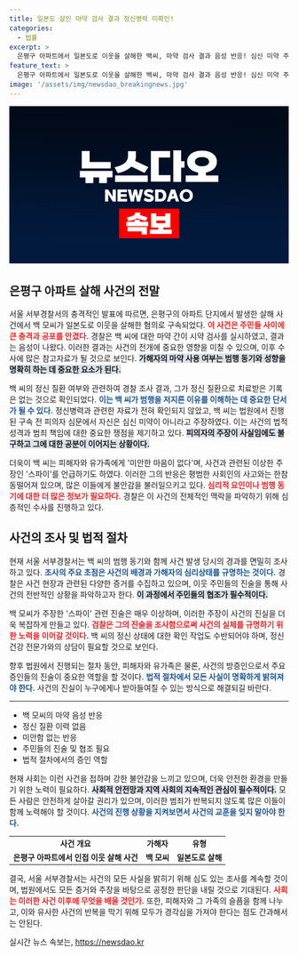 ```yaml
---
title: 일본도 살인 마약 검사 결과 정신병력 미확인!
categories:
  - 법률
excerpt: >
  은평구 아파트에서 일본도로 이웃을 살해한 백씨, 마약 검사 결과 음성 반응! 심신 미약 주장 없는 그가 스파이를 언급하며 유가족에게 미안함조차 느끼지 않는 이유는? 사건의 전말이 궁금하다!
feature_text: >
  은평구 아파트에서 일본도로 이웃을 살해한 백씨, 마약 검사 결과 음성 반응! 심신 미약 주장 없는 그가 스파이를 언급하며 유가족에게 미안함조차 느끼지 않는 이유는? 사건의 전말이 궁금하다!
image: '/assets/img/newsdao_breakingnews.jpg'
---
```


<p><img src="/assets/img/newsdao_breakingnews.jpg" alt="implanttips 속보" /></p>

<h2 data-ke-size="size26">은평구 아파트 살해 사건의 전말</h2>

<p data-ke-size="size16">서울 서부경찰서의 충격적인 발표에 따르면, 은평구의 아파트 단지에서 발생한 살해 사건에서 백 모씨가 일본도로 이웃을 살해한 혐의로 구속되었다. <b><span style="color: #ee2323;">이 사건은 주민들 사이에 큰 충격과 공포를 안겼다.</span></b> 경찰은 백 씨에 대한 마약 간이 시약 검사를 실시하였고, 결과는 음성이 나왔다. 이러한 결과는 사건의 전개에 중요한 영향을 미칠 수 있으며, 이후 수사에 많은 참고자료가 될 것으로 보인다. <b><span style="background-color: #21538527;">가해자의 마약 사용 여부는 범행 동기와 성향을 명확히 하는 데 중요한 요소가 된다.</span></b></p>

<p data-ke-size="size16">백 씨의 정신 질환 여부와 관련하여 경찰 조사 결과, 그가 정신 질환으로 치료받은 기록은 없는 것으로 확인되었다. <b><span style="color: #1a5490;">이는 백 씨가 범행을 저지른 이유를 이해하는 데 중요한 단서가 될 수 있다.</span></b> 정신병력과 관련한 자료가 전혀 확인되지 않았고, 백 씨는 법원에서 진행된 구속 전 피의자 심문에서 자신은 심신 미약이 아니라고 주장하였다. 이는 사건의 법적 성격과 범죄 책임에 대한 중요한 쟁점을 제기하고 있다. <b><span style="background-color: #21538527;">피의자의 주장이 사실임에도 불구하고 그에 대한 공분이 이어지는 상황이다.</span></b></p>

<p data-ke-size="size16">더욱이 백 씨는 피해자와 유가족에게 '미안한 마음이 없다'며, 사건과 관련된 이상한 주장인 '스파이'를 언급하기도 하였다. 이러한 그의 반응은 평범한 사회인의 사고와는 한참 동떨어져 있으며, 많은 이들에게 불안감을 불러일으키고 있다. <b><span style="color: #ee2323;">심리적 요인이나 범행 동기에 대한 더 많은 정보가 필요하다.</span></b> 경찰은 이 사건의 전체적인 맥락을 파악하기 위해 심층적인 수사를 진행하고 있다.</p>

<h2 data-ke-size="size26">사건의 조사 및 법적 절차</h2>

<p data-ke-size="size16">현재 서울 서부경찰서는 백 씨의 범행 동기와 함께 사건 발생 당시의 경과를 면밀히 조사하고 있다. <b><span style="color: #1a5490;">조사의 주요 초점은 사건의 배경과 가해자의 심리상태를 규명하는 것이다.</span></b> 경찰은 사건 현장과 관련된 다양한 증거를 수집하고 있으며, 이웃 주민들의 진술을 통해 사건의 전반적인 상황을 파악하고자 한다. <b><span style="background-color: #21538527;">이 과정에서 주민들의 협조가 필수적이다.</span></b></p>

<p data-ke-size="size16">백 모씨가 주장한 '스파이' 관련 진술은 매우 이상하며, 이러한 주장이 사건의 진실을 더욱 복잡하게 만들고 있다. <b><span style="color: #ee2323;">검찰은 그의 진술을 조사함으로써 사건의 실체를 규명하기 위한 노력을 이어갈 것이다.</span></b> 백 씨의 정신 상태에 대한 확인 작업도 수반되어야 하며, 정신 건강 전문가와의 상담이 필요할 것으로 보인다.</p>

<p data-ke-size="size16">향후 법원에서 진행되는 절차 동안, 피해자와 유가족은 물론, 사건의 방증인으로서 주요 증인들의 진술이 중요한 역할을 할 것이다. <b><span style="color: #1a5490;">법적 절차에서 모든 사실이 명확하게 밝혀져야 한다.</span></b> 사건의 진실이 누구에게나 받아들여질 수 있는 방식으로 해결되길 바란다.</p>

<hr>

<ul>
    <li>백 모씨의 마약 음성 반응</li>
    <li>정신 질환 이력 없음</li>
    <li>미안함 없는 반응</li>
    <li>주민들의 진술 및 협조 필요</li>
    <li>법적 절차에서의 증인 역할</li>
</ul>

<p data-ke-size="size16">현재 사회는 이런 사건을 접하며 강한 불안감을 느끼고 있으며, 더욱 안전한 환경을 만들기 위한 노력이 필요하다. <b><span style="background-color: #21538527;">사회적 안전망과 지역 사회의 지속적인 관심이 필수적이다.</span></b> 모든 사람은 안전하게 살아갈 권리가 있으며, 이러한 범죄가 반복되지 않도록 많은 이들이 함께 노력해야 할 것이다. <b><span style="color: #1a5490;">사건의 진행 상황을 지켜보면서 사건의 교훈을 잊지 말아야 한다.</span></b></p>

<table>
    <tr>
        <td style="text-align: center; height: 17px;"><b>사건 개요</b></td>
        <td style="text-align: center; height: 17px;"><b>가해자</b></td>
        <td style="text-align: center; height: 17px;"><b>유형</b></td>
    </tr>
    <tr>
        <td style="text-align: center; height: 17px;"><b>은평구 아파트에서 인접 이웃 살해 사건</b></td>
        <td style="text-align: center; height: 17px;"><b>백 모씨</b></td>
        <td style="text-align: center; height: 17px;"><b>일본도로 살해</b></td>
    </tr>
</table>

<p data-ke-size="size16">결국, 서울 서부경찰서는 사건의 모든 사실을 밝히기 위해 심도 있는 조사를 계속할 것이며, 법원에서도 모든 증거와 주장을 바탕으로 공정한 판단을 내릴 것으로 기대된다. <b><span style="color: #ee2323;">사회는 이러한 사건 이후에 무엇을 배울 것인가.</span></b> 또한, 피해자와 그 가족의 슬픔을 함께 나누고, 이와 유사한 사건의 반복을 막기 위해 모두가 경각심을 가져야 한다는 점도 간과해서는 안된다.</p>
실시간 뉴스 속보는, <a href="https://newsdao.kr" rel="dofollow">https://newsdao.kr</a>


